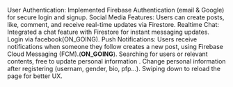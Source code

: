 User Authentication: Implemented Firebase Authentication (email & Google) for secure login and signup.
Social Media Features: Users can create posts, like, comment, and receive real-time updates via Firestore.
Realtime Chat: Integrated a chat feature with Firestore for instant messaging updates.
Login via facebook(ON_GOING).
Push Notifications: Users receive notifications when someone they follow creates a new post, using Firebase Cloud Messaging (FCM).(**ON_GOING**).
Searching for users or relevant contents, free to update personal information .
Change personal information after registering (usernam, gender, bio, pfp...).
Swiping down to reload the page for better UX.
